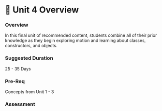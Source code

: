 # 🔮 Unit 4 Overview

### Overview

In this final unit of recommended content, students combine all of their prior knowledge as they begin exploring motion and learning about classes, constructors, and objects.

### Suggested Duration

25 - 35 Days

### Pre-Req

Concepts from Unit 1 - 3

### Assessment
